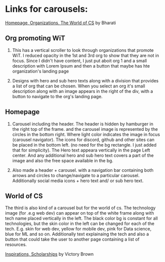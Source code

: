 # Links for carousels:

[Homepage, Organizations, The World of CS](https://www.figma.com/file/Zmn4P7WGr3pBkPsBPc0uIX/Carousels?node-id=0%3A1) by Bharati
## Org promoting WiT
1. This has a vertical scroller to look through organizations that promote WiT. I reduced opacity in the 1st and 3rd org to show that they are not in focus. Since I didn't have content, I just put aboit org 1 and a small description with Lorem Ipsum and then a button that maybe has hte organization's landing page

2. Designs with hero and sub hero texts along with a division that provides a list of org that can be chosen. When you select an org it's small description along with an image appears in the right of the div, with a button to navigate to the org's landing page.

## Homepage
1. Carousel including the header. The header is hidden by hamburger in the right top of the frame. and the carousel image is represented by the circles in the bottom right. Where light color indicates the image in focus (carousel navigator). The icons for discord, github and other sites can be placed in the bottom left. (no need for the bg rectangle. I just added that for simplicity). The Hero text appeara vertically in the page Left center. And any additional hero and sub hero text covers a part of the image and also the free space available in the bg.

2. Also made a header + carousel. with a navigation bar containing both arrows and circles to change/navigate to a particular carousel. Additionally social media icons + hero text and/ or sub hero text.

## World of CS
The third is also kind of a carousel but for the world of cs. The technology image (for .e.g web dev) can appear on top of the white frame along with tech name placed vertically in the left.  The black color bg is constant for all technologies, but the skin color in the left can be changed for each of the tech. E.g. skin for web dev, yellow for mobile dev, pink for Data science, blue for ML and so on. Additionally text explainaing the tech and also a button that could take the user to another page containing a list of resources.



[Inspirations, Scholarships](https://www.figma.com/file/K6NPMXPPBVfBFf3CHA9nJz/WIT?node-id=1%3A124) by Victory Brown
